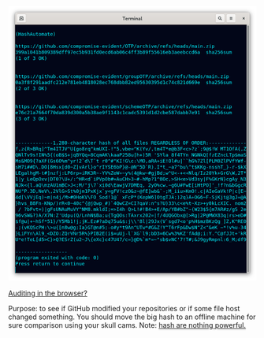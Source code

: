 <!---
Downloads from links in a file, prints sha256sum of individual and 1 big hash of all.
-->



<p align="center">
  <img src="https://github.com/compromise-evident/HashAutomate/blob/main/Other/Terminal.png">
</p>

[Auditing in the browser?](https://coliru.stacked-crooked.com/a/b62470df8e459fa2)



Purpose: to see if GitHub modified your repositories or if some file host changed something. You should move the big hash to an offline machine for sure comparison using your skull cams. Note: [hash are nothing powerful.](https://github.com/compromise-evident/WhatNot/blob/main/Hash%20collision%20calculator.pdf)
